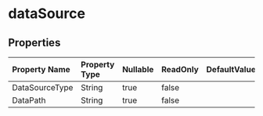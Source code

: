 # **dataSource**

 

## **Properties**

| Property Name | Property Type | Nullable |  ReadOnly | DefaultValue | Description | 
| :- | :- | :- |:- |  :- | :- |
|DataSourceType|String|true|false |  ||
|DataPath|String|true|false |  ||

